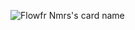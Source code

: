 ![Flowfr Nmrs's card name](https://cardivo.vercel.app/api?name=Flowfr%20Nmrs&description=Hi,%20I%27m%20a%20programmer%20and%20I%20haven%27t%20done%20anything%20with%20my%20life%20yet.&image=https://avatars.githubusercontent.com/u/92493116?v=4&backgroundColor=%000000&pattern=topography&colorPattern=%23000000)
